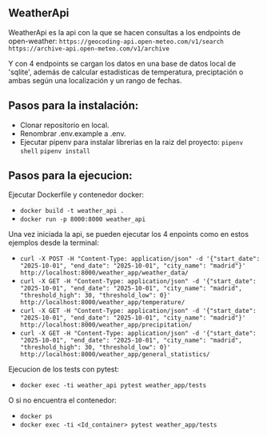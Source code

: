 WeatherApi
-

WeatherApi es la api con la que se hacen consultas a los endpoints de open-weather:
```https://geocoding-api.open-meteo.com/v1/search```
```https://archive-api.open-meteo.com/v1/archive``` 

Y con 4 endpoints se cargan los datos en una base de datos local de 'sqlite', además de calcular estadisticas 
de temperatura, preciptación o ambas según una localización y un rango de fechas.


Pasos para la instalación:
-
- Clonar repositorio en local.
- Renombrar .env.example a .env.
- Ejecutar pipenv para instalar librerias en la raiz del proyecto:
```pipenv shell```
```pipenv install```


Pasos para la ejecucion:
-
Ejecutar Dockerfile y contenedor docker:
- ```docker build -t weather_api . ```
- ```docker run -p 8000:8000 weather_api ```

Una vez iniciada la api, se pueden ejecutar los 4 enpoints como en estos ejemplos desde la terminal:
- ```curl -X POST -H "Content-Type: application/json" -d '{"start_date": "2025-10-01", "end_date": "2025-10-01", "city_name": "madrid"}' http://localhost:8000/weather_app/weather_data/```
- ```curl -X GET -H "Content-Type: application/json" -d '{"start_date": "2025-10-01", "end_date": "2025-10-01", "city_name": "madrid", "threshold_high": 30, "threshold_low": 0}' http://localhost:8000/weather_app/temperature/```
- ```curl -X GET -H "Content-Type: application/json" -d '{"start_date": "2025-10-01", "end_date": "2025-10-01", "city_name": "madrid"}' http://localhost:8000/weather_app/precipitation/```
- ```curl -X GET -H "Content-Type: application/json" -d '{"start_date": "2025-10-01", "end_date": "2025-10-01", "city_name": "madrid", "threshold_high": 30, "threshold_low": 0}' http://localhost:8000/weather_app/general_statistics/```

Ejecucion de los tests con pytest:
- ```docker exec -ti weather_api pytest weather_app/tests```

O si no encuentra el contenedor:
- ```docker ps```
- ```docker exec -ti <Id_container> pytest weather_app/tests```

